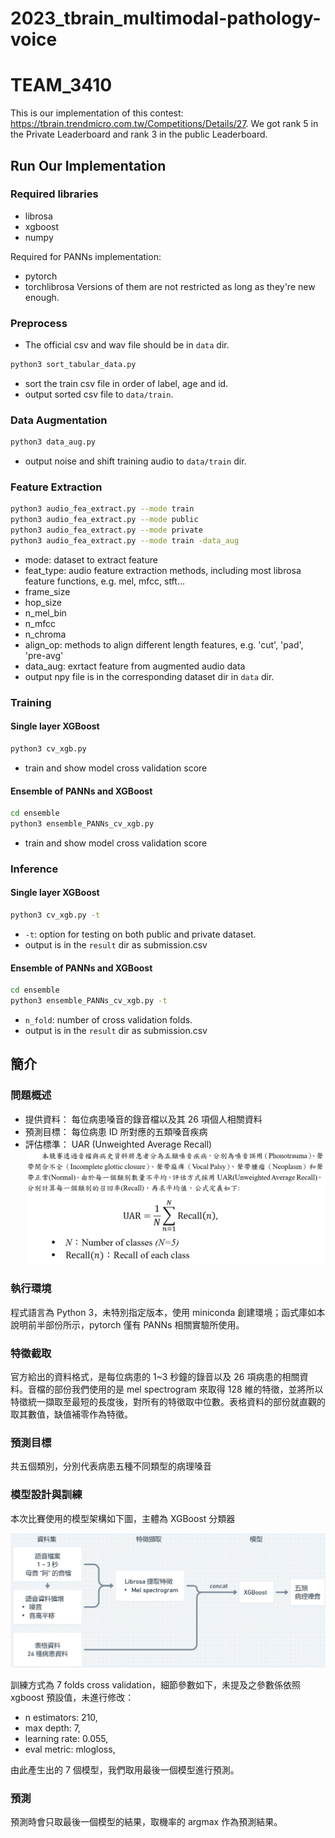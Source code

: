 # 2023_tbrain_multimodal-pathology-voice
# TEAM_3410

This is our implementation of this contest: https://tbrain.trendmicro.com.tw/Competitions/Details/27. 
We got rank 5 in the Private Leaderboard and rank 3 in the public Leaderboard.

## Run Our Implementation

### Required libraries

- librosa
- xgboost
- numpy

Required for PANNs implementation:
- pytorch 
- torchlibrosa 
Versions of them are not restricted as long as they're new enough.

### Preprocess
* The official csv and wav file should be in `data` dir.
```bash
python3 sort_tabular_data.py
```
* sort the train csv file in order of label, age and id.
* output sorted csv file to `data/train`.
### Data Augmentation
```bash
python3 data_aug.py
```
* output noise and shift training audio to `data/train` dir.

### Feature Extraction
```bash
python3 audio_fea_extract.py --mode train
python3 audio_fea_extract.py --mode public
python3 audio_fea_extract.py --mode private
python3 audio_fea_extract.py --mode train -data_aug
```
* mode: dataset to extract feature
* feat_type: audio feature extraction methods, including most librosa feature functions, e.g. mel, mfcc, stft...
* frame_size
* hop_size
* n_mel_bin
* n_mfcc
* n_chroma
* align_op: methods to align different length features, e.g. 'cut', 'pad', 'pre-avg' 
* data_aug: exrtact feature from augmented audio data
* output npy file is in the corresponding dataset dir in `data` dir.
### Training
#### Single layer XGBoost 
```bash
python3 cv_xgb.py
```
* train and show model cross validation score
#### Ensemble of PANNs and XGBoost
```bash
cd ensemble
python3 ensemble_PANNs_cv_xgb.py
```
* train and show model cross validation score

### Inference

#### Single layer XGBoost 
```bash
python3 cv_xgb.py -t
```
* `-t`: option for testing on both public and private dataset.
* output is in the `result` dir as submission.csv
#### Ensemble of PANNs and XGBoost
```bash
cd ensemble
python3 ensemble_PANNs_cv_xgb.py -t
```
* `n_fold`: number of cross validation folds.
* output is in the `result` dir as submission.csv

## 簡介
### 問題概述

* 提供資料： 每位病患嗓音的錄音檔以及其 26 項個人相關資料
* 預測目標： 每位病患 ID 所對應的五類嗓音疾病
* 評估標準： UAR (Unweighted Average Recall)
![UAR](img/UAR.png)

### 執行環境

程式語言為 Python 3，未特別指定版本，使用 miniconda 創建環境；函式庫如本說明前半部份所示，pytorch 僅有 PANNs 相關實驗所使用。

### 特徵截取

官方給出的資料格式，是每位病患的 1~3 秒鐘的錄音以及 26 項病患的相關資料。音檔的部份我們使用的是 mel spectrogram 來取得 128 維的特徵，並將所以特徵統一擷取至最短的長度後，對所有的特徵取中位數。表格資料的部份就直觀的取其數值，缺值補零作為特徵。


### 預測目標

共五個類別，分別代表病患五種不同類型的病理嗓音
### 模型設計與訓練

本次比賽使用的模型架構如下圖，主體為 XGBoost 分類器

![model](img/model.png)

訓練方式為 7 folds cross validation，細節參數如下，未提及之參數係依照 xgboost 預設值，未進行修改：
*	n estimators: 210, 
*	max depth: 7, 
*	learning rate: 0.055, 
*	eval metric: mlogloss, 


由此產生出的 7 個模型，我們取用最後一個模型進行預測。

### 預測

預測時會只取最後一個模型的結果，取機率的 argmax 作為預測結果。